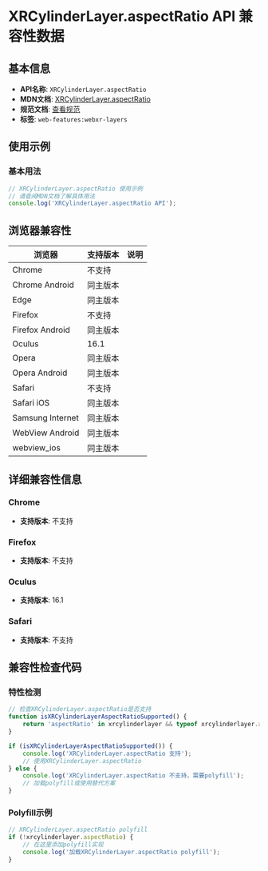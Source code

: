 # XRCylinderLayer.aspectRatio API 兼容性数据

## 基本信息

- **API名称**: `XRCylinderLayer.aspectRatio`
- **MDN文档**: [XRCylinderLayer.aspectRatio](https://developer.mozilla.org/docs/Web/API/XRCylinderLayer/aspectRatio)
- **规范文档**: [查看规范](https://immersive-web.github.io/layers/#dom-xrcylinderlayer-aspectratio)
- **标签**: `web-features:webxr-layers`

## 使用示例

### 基本用法

```javascript
// XRCylinderLayer.aspectRatio 使用示例
// 请查阅MDN文档了解具体用法
console.log('XRCylinderLayer.aspectRatio API');
```

## 浏览器兼容性

| 浏览器 | 支持版本 | 说明 |
|--------|----------|------|
| Chrome | 不支持 |  |
| Chrome Android | 同主版本 |  |
| Edge | 同主版本 |  |
| Firefox | 不支持 |  |
| Firefox Android | 同主版本 |  |
| Oculus | 16.1 |  |
| Opera | 同主版本 |  |
| Opera Android | 同主版本 |  |
| Safari | 不支持 |  |
| Safari iOS | 同主版本 |  |
| Samsung Internet | 同主版本 |  |
| WebView Android | 同主版本 |  |
| webview_ios | 同主版本 |  |

## 详细兼容性信息

### Chrome

- **支持版本**: 不支持

### Firefox

- **支持版本**: 不支持

### Oculus

- **支持版本**: 16.1

### Safari

- **支持版本**: 不支持

## 兼容性检查代码

### 特性检测

```javascript
// 检查XRCylinderLayer.aspectRatio是否支持
function isXRCylinderLayerAspectRatioSupported() {
    return 'aspectRatio' in xrcylinderlayer && typeof xrcylinderlayer.aspectRatio === 'function';
}

if (isXRCylinderLayerAspectRatioSupported()) {
    console.log('XRCylinderLayer.aspectRatio 支持');
    // 使用XRCylinderLayer.aspectRatio
} else {
    console.log('XRCylinderLayer.aspectRatio 不支持，需要polyfill');
    // 加载polyfill或使用替代方案
}
```

### Polyfill示例

```javascript
// XRCylinderLayer.aspectRatio polyfill
if (!xrcylinderlayer.aspectRatio) {
    // 在这里添加polyfill实现
    console.log('加载XRCylinderLayer.aspectRatio polyfill');
}
```

